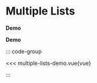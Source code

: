 # Multiple Lists 

<script setup>
import './styles.css'
  import { defineClientComponent } from 'vitepress'

  const MultipleListsDemo = defineClientComponent(() => {
    return import('./multiple-lists-demo.vue')
  })
</script>


**Demo**


<MultipleListsDemo></MultipleListsDemo>



<style>
.multi-list .active {
  border-color: #ccc!important;
}
</style>

**Demo**


::: code-group

<<< multiple-lists-demo.vue{vue}

::: 